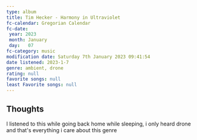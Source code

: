 ```yaml
---
type: album
title: Tim Hecker - Harmony in Ultraviolet
fc-calendar: Gregorian Calendar
fc-date: 
 year: 2023
 month: January
 day:   07
fc-category: music
modification date: Saturday 7th January 2023 09:41:54
date listened: 2023-1-7 
genre: ambient, drone
rating: null
favorite songs: null
least Favorite songs: null
---
```

## Thoughts

I listened to this while going back home while sleeping, i only heard drone and that's everything i care about this genre